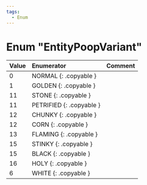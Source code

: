```yaml
---
tags:
  - Enum
---
```

# Enum "EntityPoopVariant"
|Value|Enumerator|Comment|
|:--|:--|:--|
|0 |NORMAL {: .copyable } |  |
|1 |GOLDEN {: .copyable } |  |
|11 |STONE {: .copyable } |  |
|11 |PETRIFIED {: .copyable } |  |
|12 |CHUNKY {: .copyable } |  |
|12 |CORN {: .copyable } |  |
|13 |FLAMING {: .copyable } |  |
|15 |STINKY {: .copyable } |  |
|15 |BLACK {: .copyable } |  |
|16 |HOLY {: .copyable } |  |
|6 |WHITE {: .copyable } |  |
